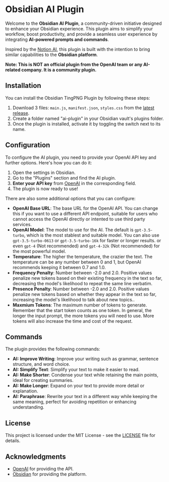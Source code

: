 # Obsidian AI Plugin

Welcome to the **Obsidian AI Plugin**, a community-driven initiative designed to enhance your Obsidian experience. This plugin aims to simplify your workflow, boost productivity, and provide a seamless user experience by integrating **AI-powered prompts and commands**.

Inspired by the [Notion AI](https://www.notion.so/product/ai), this plugin is built with the intention to bring similar capabilities to the **Obsidian platform**.

**Note: This is NOT an official plugin from the OpenAI team or any AI-related company. It is a community plugin.**

## Installation

You can install the Obsidian TingPNG Plugin by following these steps:

1. Download 3 files: `main.js`, `manifest.json`, `styles.css` from the [latest release](https://github.com/ckt1031/obsidian-ai-plugin/releases/latest).
2. Create a folder named "ai-plugin" in your Obsidian vault's plugins folder.
3. Once the plugin is installed, activate it by toggling the switch next to its name.

## Configuration

To configure the AI plugin, you need to provide your OpenAI API key and further options. Here's how you can do it:

1. Open the settings in Obsidian.
2. Go to the "Plugins" section and find the AI plugin.
3. **Enter your API key** from [OpenAI](https://beta.openai.com/account/api-keys) in the corresponding field.
4. The plugin is now ready to use!

There are also some additional options that you can configure:

- **OpenAI Base URL**: The base URL for the OpenAI API. You can change this if you want to use a different API endpoint, suitable for users who cannot access the OpenAI directly or intented to use third party services.
- **OpenAI Model**: The model to use for the AI. The default is `gpt-3.5-turbo`, which is the most stablest and suitable model. You can also use `gpt-3.5-turbo-0613` or `gpt-3.5-turbo-16k` for faster  or longer results. or even `gpt-4` (Not recommended) and `gpt-4-32k`  (Not recommended) for the most powerful model.
- **Temperature**: The higher the temperature, the crazier the text. The temperature can be any number between 0 and 1, but OpenAI recommends keeping it between 0.7 and 1.0.
- **Frequency Penalty**: Number between -2.0 and 2.0. Positive values penalize new tokens based on their existing frequency in the text so far, decreasing the model's likelihood to repeat the same line verbatim.
- **Presence Penalty**: Number between -2.0 and 2.0. Positive values penalize new tokens based on whether they appear in the text so far, increasing the model's likelihood to talk about new topics..
- **Maxmium Tokens**: The maximum number of tokens to generate. Remember that the start token counts as one token. In general, the longer the input prompt, the more tokens you will need to use. More tokens will also increase the time and cost of the request.

## Commands

The plugin provides the following commands:

- **AI: Improve Writing**: Improve your writing such as grammar, sentence structure, and word choice.
- **AI: Simplify Text**: Simplify your text to make it easier to read.
- **AI: Make Shorter**: Condense your text while retaining the main points, ideal for creating summaries.
- **AI: Make Longer**: Expand on your text to provide more detail or explanation.
- **AI: Paraphrase**: Rewrite your text in a different way while keeping the same meaning, perfect for avoiding repetition or enhancing understanding.

## License

This project is licensed under the MIT License - see the [LICENSE](LICENSE) file for details.

## Acknowledgments

- [OpenAI](https://openai.com/) for providing the API.
- [Obsidian](https://obsidian.md/) for providing the platform.
